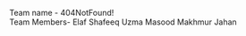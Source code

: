 Team name - 404NotFound!
</br>
Team Members- Elaf Shafeeq
             Uzma Masood
             Makhmur Jahan
